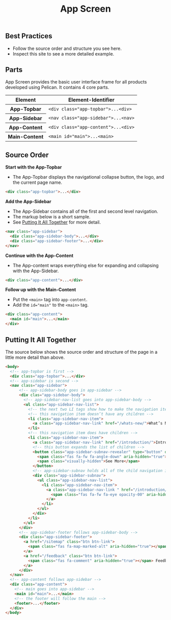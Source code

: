 ﻿---
title: App Screen
summary: The App Screen is the container for your digital product. 
tags: basic view, sidenav, topbar
layout: guide
eleventyNavigation:
  key: App Screen
  parent: Components
  order: 20
  excerpt: The App Screen is the container for your digital product. 
  img: /img/illustrations/illus-app-screen.svg
---

## Best Practices

- Follow the source order and structure you see here.
- Inspect this site to see a more detailed example.

## Parts

App Screen provides the basic user interface frame for all products developed using Pelican. It contains 4 core parts.

<div class="table-responsive">
  <table class="table mb-8">
    <thead>
        <tr>
          <th id="Element">Element</th>
          <th id="Element-Identifier">Element-Identifier</th>
        </tr>
    </thead>
    <tbody>
      <tr>
        <th id="App-Topbar">App-Topbar</th>
        <td headers="App-Topbar Element-Identifier"><code>&lt;div class="app-topbar"&gt;...&lt;div&gt;</code></td>
      </tr> 
      <tr>
        <th id="App-Sidebar">App-Sidebar</th>
        <td headers="App-Sidebar Element-Identifier"><code>&lt;nav class="app-sidebar"&gt;...&lt;nav&gt;</code></td>
      </tr> 
      <tr>
        <th id="App-Content">App-Content</th>
        <td headers="App-Content Element-Identifier"><code>&lt;div class="app-content"&gt;...&lt;div&gt;</code></td>
      </tr>
      <tr>
        <th id="Main-Content">Main-Content</th>
        <td headers="Main-Content Element-Identifier"><code>&lt;main id="main"&gt;...&lt;main&gt;</code></td>
      </tr>                         
    </tbody>
  </table>
</div>

## Source Order

**Start with the App-Topbar**

- The App-Topbar displays the navigational collapse button, the logo, and the current page name.

```html
<div class="app-topbar">...</div>
```

**Add the App-Sidebar**

- The App-Sidebar contains all of the first and second level navigation.
- The markup below is a short sample. 
- See [Putting It All Together](/components/app-screen/#putting-it-all-together) for more detail.

```html
<nav class="app-sidebar">
  <div class="app-sidebar-body">...</div>
  <div class="app-sidebar-footer">...</div>
</nav>
```

**Continue with the App-Content**

- The App-content wraps everything else for expanding and collapsing with the App-Sidebar.

```html
<div class="app-content">...</div>
```

**Follow up with the Main-Content**

- Put the `<main>` tag into `app-content`.
- Add the `id="main"` to the `<main>` tag.

```html
<div class="app-content">
  <main id="main">...</main>
</div>
```

## Putting It All Together

The source below shows the source order and structure of the page in a little more detail than above.

```html
<body>
  <!-- app-topbar is first -->
  <div class="app-topbar">...</div>
  <!-- app-sidebar is second -->
  <nav class="app-sidebar">
      <!-- app-sidebar-body goes in app-sidebar -->
      <div clas="app-sidebar-body">
        <!-- app-sidebar-nav-list goes into app-sidebar-body -->
        <ul class="app-sidebar-nav-list">
          <!-- the next two LI tags show how to make the navigation items -->
          <!-- this navigation item doesn’t have any children -->
          <li class="app-sidebar-nav-item">
            <a class="app-sidebar-nav-link" href="/whats-new/">What’s New</a>
          </li>
          <!-- this navigation item does have children -->
          <li class="app-sidebar-nav-item">
            <a class="app-sidebar-nav-link" href="/introduction/">Introduction</a>
            <!-- this button expands the list of children -->
            <button class="app-sidebar-subnav-revealer" type="button" data-bs-toggle="collapse" data-bs-target="#Introduction" aria-controls="Introduction" aria-expanded="false">
              <span class="fas fa-fw fa-angle-down" aria-hidden="true"></span>
              <span class="visually-hidden">See More</span>
            </button>
            <!-- app-sidebar-subnav holds all of the child navigation items -->
            <div class="app-sidebar-subnav">
              <ul class="app-sidebar-nav-list">
                <li class="app-sidebar-nav-item">
                  <a class="app-sidebar-nav-link " href="/introduction/considerations/">
                    <span class="fas fa-fw fa-eye opacity-00" aria-hidden="true"></span> Important Considerations
                  </a>
                </li>
              </ul>
            </div>
          </li>
        </ul>
      </div>
      <!-- app-sidebar-footer follows app-sidebar-body -->
      <div class="app-sidebar-footer">
        <a href="/sitemap" class="btn btn-link">
          <span class="fas fa-map-marked-alt" aria-hidden="true"></span> Sitemap
        </a>
        <a href="/feedback" class="btn btn-link">
          <span class="fas fa-comment" aria-hidden="true"></span> Feedback
        </a>
      </div>
  </nav>
  <!-- app-content follows app-sidebar -->
  <div class="app-content">
    <!-- main goes into app-sidebar -->
    <main id="main">...</main>
    <!-- the footer will follow the main -->
    <footer>...</footer>
  </div>
</body>
```
